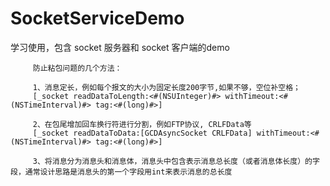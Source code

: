 # SocketServiceDemo

学习使用，包含 socket 服务器和 socket 客户端的demo


```
     防止粘包问题的几个方法：
     
     1、消息定长，例如每个报文的大小为固定长度200字节,如果不够，空位补空格；
     [_socket readDataToLength:<#(NSUInteger)#> withTimeout:<#(NSTimeInterval)#> tag:<#(long)#>]
     
     2、在包尾增加回车换行符进行分割，例如FTP协议, CRLFData等
     [_socket readDataToData:[GCDAsyncSocket CRLFData] withTimeout:<#(NSTimeInterval)#> tag:<#(long)#>]
     
     3、将消息分为消息头和消息体，消息头中包含表示消息总长度（或者消息体长度）的字段，通常设计思路是消息头的第一个字段用int来表示消息的总长度
```
     
     
